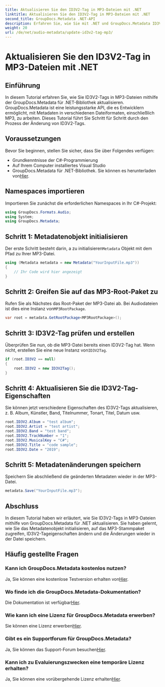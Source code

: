 ```yaml
---
title: Aktualisieren Sie den ID3V2-Tag in MP3-Dateien mit .NET
linktitle: Aktualisieren Sie den ID3V2-Tag in MP3-Dateien mit .NET
second_title: GroupDocs.Metadata .NET-API
description: Erfahren Sie, wie Sie mit .NET und GroupDocs.Metadata ID3V2-Tags in MP3-Dateien für eine effiziente Dateiverwaltung aktualisieren.
weight: 20
url: /de/net/audio-metadata/update-id3v2-tag-mp3/
---
```


# Aktualisieren Sie den ID3V2-Tag in MP3-Dateien mit .NET

## Einführung
In diesem Tutorial erfahren Sie, wie Sie ID3V2-Tags in MP3-Dateien mithilfe der GroupDocs.Metadata für .NET-Bibliothek aktualisieren. GroupDocs.Metadata ist eine leistungsstarke API, die es Entwicklern ermöglicht, mit Metadaten in verschiedenen Dateiformaten, einschließlich MP3, zu arbeiten. Dieses Tutorial führt Sie Schritt für Schritt durch den Prozess der Änderung von ID3V2-Tags.
## Voraussetzungen
Bevor Sie beginnen, stellen Sie sicher, dass Sie über Folgendes verfügen:
- Grundkenntnisse der C#-Programmierung
- Auf Ihrem Computer installiertes Visual Studio
-  GroupDocs.Metadata für .NET-Bibliothek. Sie können es herunterladen von[Hier](https://releases.groupdocs.com/metadata/net/).

## Namespaces importieren
Importieren Sie zunächst die erforderlichen Namespaces in Ihr C#-Projekt:
```csharp
using GroupDocs.Formats.Audio;
using System;
using GroupDocs.Metadata;
```
## Schritt 1: Metadatenobjekt initialisieren
 Der erste Schritt besteht darin, a zu initialisieren`Metadata` Objekt mit dem Pfad zu Ihrer MP3-Datei.
```csharp
using (Metadata metadata = new Metadata("YourInputFile.mp3"))
{
    // Ihr Code wird hier angezeigt
}
```
## Schritt 2: Greifen Sie auf das MP3-Root-Paket zu
 Rufen Sie als Nächstes das Root-Paket der MP3-Datei ab. Bei Audiodateien ist dies eine Instanz von`MP3RootPackage`.
```csharp
var root = metadata.GetRootPackage<MP3RootPackage>();
```
## Schritt 3: ID3V2-Tag prüfen und erstellen
 Überprüfen Sie nun, ob die MP3-Datei bereits einen ID3V2-Tag hat. Wenn nicht, erstellen Sie eine neue Instanz von`ID3V2Tag`.
```csharp
if (root.ID3V2 == null)
{
    root.ID3V2 = new ID3V2Tag();
}
```
## Schritt 4: Aktualisieren Sie die ID3V2-Tag-Eigenschaften
Sie können jetzt verschiedene Eigenschaften des ID3V2-Tags aktualisieren, z. B. Album, Künstler, Band, Titelnummer, Tonart, Titel, Datum usw.
```csharp
root.ID3V2.Album = "test album";
root.ID3V2.Artist = "test artist";
root.ID3V2.Band = "test band";
root.ID3V2.TrackNumber = "1";
root.ID3V2.MusicalKey = "C#";
root.ID3V2.Title = "code sample";
root.ID3V2.Date = "2019";
```
## Schritt 5: Metadatenänderungen speichern
Speichern Sie abschließend die geänderten Metadaten wieder in der MP3-Datei.
```csharp
metadata.Save("YourInputFile.mp3");
```

## Abschluss
In diesem Tutorial haben wir erläutert, wie Sie ID3V2-Tags in MP3-Dateien mithilfe von GroupDocs.Metadata für .NET aktualisieren. Sie haben gelernt, wie Sie das Metadatenobjekt initialisieren, auf das MP3-Stammpaket zugreifen, ID3V2-Tageigenschaften ändern und die Änderungen wieder in der Datei speichern.

## Häufig gestellte Fragen
### Kann ich GroupDocs.Metadata kostenlos nutzen?
 Ja, Sie können eine kostenlose Testversion erhalten von[Hier](https://releases.groupdocs.com/).
### Wo finde ich die GroupDocs.Metadata-Dokumentation?
 Die Dokumentation ist verfügbar[Hier](https://tutorials.groupdocs.com/metadata/net/).
### Wie kann ich eine Lizenz für GroupDocs.Metadata erwerben?
 Sie können eine Lizenz erwerben[Hier](https://purchase.groupdocs.com/buy).
### Gibt es ein Supportforum für GroupDocs.Metadata?
 Ja, Sie können das Support-Forum besuchen[Hier](https://forum.groupdocs.com/c/metadata/14).
### Kann ich zu Evaluierungszwecken eine temporäre Lizenz erhalten?
 Ja, Sie können eine vorübergehende Lizenz erhalten[Hier](https://purchase.groupdocs.com/temporary-license/).
